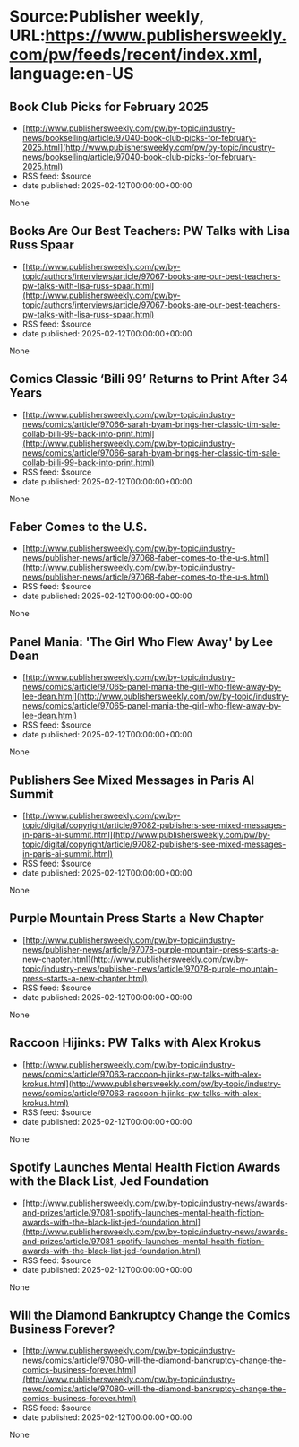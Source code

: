 # Source:Publisher weekly, URL:https://www.publishersweekly.com/pw/feeds/recent/index.xml, language:en-US

## Book Club Picks for February 2025
 - [http://www.publishersweekly.com/pw/by-topic/industry-news/bookselling/article/97040-book-club-picks-for-february-2025.html](http://www.publishersweekly.com/pw/by-topic/industry-news/bookselling/article/97040-book-club-picks-for-february-2025.html)
 - RSS feed: $source
 - date published: 2025-02-12T00:00:00+00:00

None

## Books Are Our Best Teachers: PW Talks with Lisa Russ Spaar
 - [http://www.publishersweekly.com/pw/by-topic/authors/interviews/article/97067-books-are-our-best-teachers-pw-talks-with-lisa-russ-spaar.html](http://www.publishersweekly.com/pw/by-topic/authors/interviews/article/97067-books-are-our-best-teachers-pw-talks-with-lisa-russ-spaar.html)
 - RSS feed: $source
 - date published: 2025-02-12T00:00:00+00:00

None

## Comics Classic ‘Billi 99’ Returns to Print After 34 Years
 - [http://www.publishersweekly.com/pw/by-topic/industry-news/comics/article/97066-sarah-byam-brings-her-classic-tim-sale-collab-billi-99-back-into-print.html](http://www.publishersweekly.com/pw/by-topic/industry-news/comics/article/97066-sarah-byam-brings-her-classic-tim-sale-collab-billi-99-back-into-print.html)
 - RSS feed: $source
 - date published: 2025-02-12T00:00:00+00:00

None

## Faber Comes to the U.S.
 - [http://www.publishersweekly.com/pw/by-topic/industry-news/publisher-news/article/97068-faber-comes-to-the-u-s.html](http://www.publishersweekly.com/pw/by-topic/industry-news/publisher-news/article/97068-faber-comes-to-the-u-s.html)
 - RSS feed: $source
 - date published: 2025-02-12T00:00:00+00:00

None

## Panel Mania: 'The Girl Who Flew Away' by Lee Dean
 - [http://www.publishersweekly.com/pw/by-topic/industry-news/comics/article/97065-panel-mania-the-girl-who-flew-away-by-lee-dean.html](http://www.publishersweekly.com/pw/by-topic/industry-news/comics/article/97065-panel-mania-the-girl-who-flew-away-by-lee-dean.html)
 - RSS feed: $source
 - date published: 2025-02-12T00:00:00+00:00

None

## Publishers See Mixed Messages in Paris AI Summit
 - [http://www.publishersweekly.com/pw/by-topic/digital/copyright/article/97082-publishers-see-mixed-messages-in-paris-ai-summit.html](http://www.publishersweekly.com/pw/by-topic/digital/copyright/article/97082-publishers-see-mixed-messages-in-paris-ai-summit.html)
 - RSS feed: $source
 - date published: 2025-02-12T00:00:00+00:00

None

## Purple Mountain Press Starts a New Chapter
 - [http://www.publishersweekly.com/pw/by-topic/industry-news/publisher-news/article/97078-purple-mountain-press-starts-a-new-chapter.html](http://www.publishersweekly.com/pw/by-topic/industry-news/publisher-news/article/97078-purple-mountain-press-starts-a-new-chapter.html)
 - RSS feed: $source
 - date published: 2025-02-12T00:00:00+00:00

None

## Raccoon Hijinks: PW Talks with Alex Krokus
 - [http://www.publishersweekly.com/pw/by-topic/industry-news/comics/article/97063-raccoon-hijinks-pw-talks-with-alex-krokus.html](http://www.publishersweekly.com/pw/by-topic/industry-news/comics/article/97063-raccoon-hijinks-pw-talks-with-alex-krokus.html)
 - RSS feed: $source
 - date published: 2025-02-12T00:00:00+00:00

None

## Spotify Launches Mental Health Fiction Awards with the Black List, Jed Foundation
 - [http://www.publishersweekly.com/pw/by-topic/industry-news/awards-and-prizes/article/97081-spotify-launches-mental-health-fiction-awards-with-the-black-list-jed-foundation.html](http://www.publishersweekly.com/pw/by-topic/industry-news/awards-and-prizes/article/97081-spotify-launches-mental-health-fiction-awards-with-the-black-list-jed-foundation.html)
 - RSS feed: $source
 - date published: 2025-02-12T00:00:00+00:00

None

## Will the Diamond Bankruptcy Change the Comics Business Forever?
 - [http://www.publishersweekly.com/pw/by-topic/industry-news/comics/article/97080-will-the-diamond-bankruptcy-change-the-comics-business-forever.html](http://www.publishersweekly.com/pw/by-topic/industry-news/comics/article/97080-will-the-diamond-bankruptcy-change-the-comics-business-forever.html)
 - RSS feed: $source
 - date published: 2025-02-12T00:00:00+00:00

None

